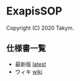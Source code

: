 # ExapisSOP
Copyright (C) 2020 Takym.

## 仕様書一覧
- 最新版 [latest](./latest/index.html)
- ウィキ [wiki](./wiki/HOME.html)
